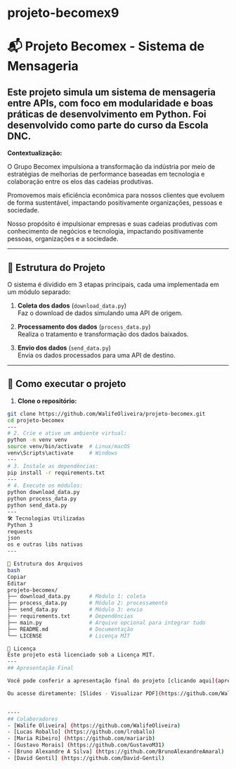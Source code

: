 # projeto-becomex9
# 📬 Projeto Becomex - Sistema de Mensageria

Este projeto simula um sistema de mensageria entre APIs, com foco em modularidade e boas práticas de desenvolvimento em Python. Foi desenvolvido como parte do curso da Escola DNC.
---
**Contextualização:** 

O Grupo Becomex impulsiona a transformação da indústria por meio de estratégias de melhorias de performance baseadas em tecnologia e colaboração entre os elos das cadeias produtivas.

Promovemos mais eficiência econômica para nossos clientes que evoluem de forma sustentável, impactando positivamente organizações, pessoas e sociedade.

Nosso propósito é impulsionar empresas e suas cadeias produtivas com conhecimento de negócios e tecnologia, impactando positivamente pessoas, organizações e a sociedade.

---

## 🧩 Estrutura do Projeto

O sistema é dividido em 3 etapas principais, cada uma implementada em um módulo separado:

1. **Coleta dos dados** (`download_data.py`)  
   Faz o download de dados simulando uma API de origem.

2. **Processamento dos dados** (`process_data.py`)  
   Realiza o tratamento e transformação dos dados baixados.

3. **Envio dos dados** (`send_data.py`)  
   Envia os dados processados para uma API de destino.

---

## 🚀 Como executar o projeto

1. **Clone o repositório:**

```bash
git clone https://github.com/WalifeOliveira/projeto-becomex.git
cd projeto-becomex
---
# 2. Crie e ative um ambiente virtual:
python -m venv venv
source venv/bin/activate  # Linux/macOS
venv\Scripts\activate     # Windows
---
# 3. Instale as dependências:
pip install -r requirements.txt
---
# 4. Execute os módulos:
python download_data.py
python process_data.py
python send_data.py
---
🛠️ Tecnologias Utilizadas
Python 3
requests
json
os e outras libs nativas
---

📁 Estrutura dos Arquivos
bash
Copiar
Editar
projeto-becomex/
├── download_data.py      # Módulo 1: coleta
├── process_data.py       # Módulo 2: processamento
├── send_data.py          # Módulo 3: envio
├── requirements.txt      # Dependências
├── main.py               # Arquivo opcional para integrar tudo
├── README.md             # Documentação
└── LICENSE               # Licença MIT

📄 Licença
Este projeto está licenciado sob a Licença MIT.
---
## Apresentação Final

Você pode conferir a apresentação final do projeto [clicando aqui](apresentacaofinal/Slides_apresentacao.pdf).

Ou acesse diretamente: [Slides - Visualizar PDF](https://github.com/WalifeOliveira/projeto-becomex9/blob/main/apresentacaofinal/Slides_apresentacao.pdf)


----
## Colaboradores
- [Walife Oliveira] (https://github.com/WalifeOliveira)
- [Lucas Roballo] (https://github.com/lroballo)
- [Maria Ribeiro] (https://github.com/mariarib)
- [Gustavo Morais] (https://github.com/GustavoM31)
- [Bruno Alexandre A Silva] (https://github.com/BrunoAlexandreAmaral)
- [David Gentil] (https://github.com/David-Gentil)


